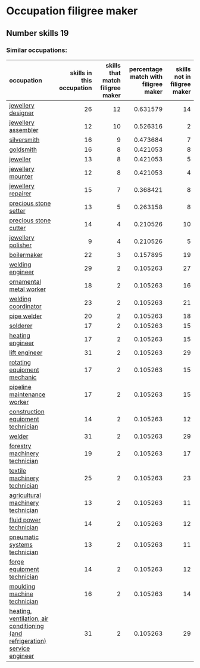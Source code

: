 # Occupation filigree maker
## Number skills 19
### Similar occupations:
| occupation                                                                                                                                                    |   skills in this occupation |   skills that match filigree maker |   percentage match with filigree maker |   skills not in filigree maker |
|:--------------------------------------------------------------------------------------------------------------------------------------------------------------|----------------------------:|-----------------------------------:|---------------------------------------:|-------------------------------:|
| [jewellery designer](jewellery_designer.md)                                                                                                                   |                          26 |                                 12 |                               0.631579 |                             14 |
| [jewellery assembler](jewellery_assembler.md)                                                                                                                 |                          12 |                                 10 |                               0.526316 |                              2 |
| [silversmith](silversmith.md)                                                                                                                                 |                          16 |                                  9 |                               0.473684 |                              7 |
| [goldsmith](goldsmith.md)                                                                                                                                     |                          16 |                                  8 |                               0.421053 |                              8 |
| [jeweller](jeweller.md)                                                                                                                                       |                          13 |                                  8 |                               0.421053 |                              5 |
| [jewellery mounter](jewellery_mounter.md)                                                                                                                     |                          12 |                                  8 |                               0.421053 |                              4 |
| [jewellery repairer](jewellery_repairer.md)                                                                                                                   |                          15 |                                  7 |                               0.368421 |                              8 |
| [precious stone setter](precious_stone_setter.md)                                                                                                             |                          13 |                                  5 |                               0.263158 |                              8 |
| [precious stone cutter](precious_stone_cutter.md)                                                                                                             |                          14 |                                  4 |                               0.210526 |                             10 |
| [jewellery polisher](jewellery_polisher.md)                                                                                                                   |                           9 |                                  4 |                               0.210526 |                              5 |
| [boilermaker](boilermaker.md)                                                                                                                                 |                          22 |                                  3 |                               0.157895 |                             19 |
| [welding engineer](welding_engineer.md)                                                                                                                       |                          29 |                                  2 |                               0.105263 |                             27 |
| [ornamental metal worker](ornamental_metal_worker.md)                                                                                                         |                          18 |                                  2 |                               0.105263 |                             16 |
| [welding coordinator](welding_coordinator.md)                                                                                                                 |                          23 |                                  2 |                               0.105263 |                             21 |
| [pipe welder](pipe_welder.md)                                                                                                                                 |                          20 |                                  2 |                               0.105263 |                             18 |
| [solderer](solderer.md)                                                                                                                                       |                          17 |                                  2 |                               0.105263 |                             15 |
| [heating engineer](heating_engineer.md)                                                                                                                       |                          17 |                                  2 |                               0.105263 |                             15 |
| [lift engineer](lift_engineer.md)                                                                                                                             |                          31 |                                  2 |                               0.105263 |                             29 |
| [rotating equipment mechanic](rotating_equipment_mechanic.md)                                                                                                 |                          17 |                                  2 |                               0.105263 |                             15 |
| [pipeline maintenance worker](pipeline_maintenance_worker.md)                                                                                                 |                          17 |                                  2 |                               0.105263 |                             15 |
| [construction equipment technician](construction_equipment_technician.md)                                                                                     |                          14 |                                  2 |                               0.105263 |                             12 |
| [welder](welder.md)                                                                                                                                           |                          31 |                                  2 |                               0.105263 |                             29 |
| [forestry machinery technician](forestry_machinery_technician.md)                                                                                             |                          19 |                                  2 |                               0.105263 |                             17 |
| [textile machinery technician](textile_machinery_technician.md)                                                                                               |                          25 |                                  2 |                               0.105263 |                             23 |
| [agricultural machinery technician](agricultural_machinery_technician.md)                                                                                     |                          13 |                                  2 |                               0.105263 |                             11 |
| [fluid power technician](fluid_power_technician.md)                                                                                                           |                          14 |                                  2 |                               0.105263 |                             12 |
| [pneumatic systems technician](pneumatic_systems_technician.md)                                                                                               |                          13 |                                  2 |                               0.105263 |                             11 |
| [forge equipment technician](forge_equipment_technician.md)                                                                                                   |                          14 |                                  2 |                               0.105263 |                             12 |
| [moulding machine technician](moulding_machine_technician.md)                                                                                                 |                          16 |                                  2 |                               0.105263 |                             14 |
| [heating, ventilation, air conditioning (and refrigeration) service engineer](heating,_ventilation,_air_conditioning_(and_refrigeration)_service_engineer.md) |                          31 |                                  2 |                               0.105263 |                             29 |
